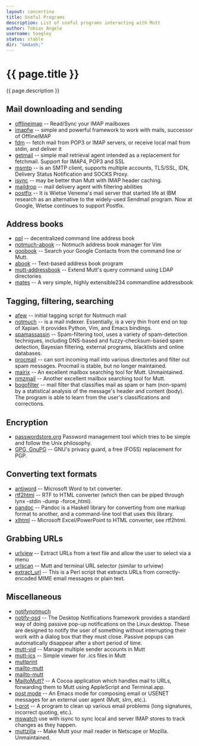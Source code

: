 ```yaml
---
layout: concertina
title: Useful Programs
description: List of useful programs interacting with Mutt
author: Tobias Angele
username: toogley
status: stable
dir: "&mdash;"
---
```


# {{ page.title }}

{{ page.description }}

## Mail downloading and sending

* [offlineimap](https://github.com/OfflineIMAP/offlineimap) -- Read/Sync your
  IMAP mailboxes
* [imapfw](https://github.com/OfflineIMAP/imapfw) -- simple and powerful
  framework to work with mails, successor of OfflineIMAP
* [fdm](https://github.com/nicm/fdm) -- fetch mail from POP3 or IMAP servers,
  or receive local mail from stdin, and deliver it
* [getmail](http://pyropus.ca/software/getmail/) -- simple mail retrieval agent
  intended as a replacement for fetchmail. Support for IMAP4, POP3 and SSL
* [msmtp](http://msmtp.sourceforge.net/) -- is an SMTP client, supports
  multiple accounts, TLS/SSL, IDN, Delivery Status Notification and SOCKS
  Proxy.
* [isync](http://isync.sourceforge.net/) -- may be better than Mutt with IMAP
  header caching.
* [maildrop](http://www.courier-mta.org/maildrop/) -- mail delivery agent with
  filtering abilities
* [postfix](http://www.postfix.org/) -- It is Wietse Venema's mail server that
  started life at IBM research as an alternative to the widely-used Sendmail
  program. Now at Google, Wietse continues to support Postfix.

## Address books

* [ppl](http://ppladdressbook.org/) -- decentralized command line address book
* [notmuch-abook](https://github.com/guyzmo/notmuch-abook) -- Notmuch address
  book manager for Vim
* [goobook](https://pypi.python.org/pypi/goobook/1.9) -- Search your Google
  Contacts from the command line or Mutt.
* [abook](http://abook.sourceforge.net/) -- Text-based address book program
* [mutt-addressbook](https://pypi.python.org/pypi/mutt-addressbook) -- Extend
  Mutt's query command using LDAP directories
* [mates](https://github.com/pimutils/mates.rs) -- A very simple, highly
  extensible234 commandline addressbook

## Tagging, filtering, searching

* [afew](https://github.com/afewmail/afew) -- initial tagging script for
  Notmuch mail
* [notmuch](https://notmuchmail.org/) -- is a mail indexer. Essentially, is
  a very thin front end on top of Xapian. It provides Python, Vim, and Emacs
  bindings.
* [spamassassin](https://spamassassin.apache.org/) -- Spam-filtering tool, uses
  a variety of spam-detection techniques, including DNS-based and
  fuzzy-checksum-based spam detection, Bayesian filtering, external programs,
  blacklists and online databases.
* [procmail](https://wiki.archlinux.org/index.php/Procmail) -- can sort
  incoming mail into various directories and filter out spam messages. Procmail
  is stable, but no longer maintained.
* [mairix](http://www.rpcurnow.force9.co.uk/mairix/) -- An excellent mailbox
  searching tool for Mutt. Unmaintained.
* [nmzmail](http://flpsed.org/nmzmail.html) -- Another excellent mailbox
  searching tool for Mutt.
* [bogofilter](http://bogofilter.sourceforge.net/) -- mail filter that
  classifies mail as spam or ham (non-spam) by a statistical analysis of the
  message's header and content (body). The program is able to learn from the
  user's classifications and corrections.

## Encryption

* [passwordstore.org](https://www.passwordstore.org/) Password management tool
  which tries to be simple and follow the Unix philosophy.
* [GPG, GnuPG](http://www.gnupg.org/) -- GNU's privacy guard, a free (FOSS)
  replacement for PGP.

## Converting text formats

* [antiword](http://www.winfield.demon.nl/) -- Microsoft Word to txt converter.
* [rtf2html](http://www.wagner.pp.ru/~vitus/software/catdoc/) -- RTF to HTML
  converter (which then can be piped through lynx -stdin -dump -force_html).
* [pandoc](http://pandoc.org/) -- Pandoc is a Haskell library for converting
  from one markup format to another, and a command-line tool that uses this
  library.
* [xlhtml](http://chicago.sourceforge.net/xlhtml/) -- Microsoft
  Excel/PowerPoint to HTML converter, see rtf2html.

## Grabbing URLs

* [urlview](https://github.com/sigpipe/urlview) -- Extract URLs from a text
  file and allow the user to select via a menu
* [urlscan](https://github.com/firecat53/urlscan) -- Mutt and terminal URL
  selector (similar to urlview)
* [extract_url](http://www.memoryhole.net/~kyle/extract_url/) -- This is a Perl
  script that extracts URLs from correctly-encoded MIME email messages or plain
  text.

## Miscellaneous

* [notifynotmuch](https://github.com/kspi/notifymuch)
* [notify-osd](https://launchpad.net/notify-osd) -- The Desktop Notifications
  framework provides a standard way of doing passive pop-up notifications on
  the Linux desktop. These are designed to notify the user of something without
  interrupting their work with a dialog box that they must close. Passive
  popups can automatically disappear after a short period of time.
* [mutt-vid](https://github.com/protist/mutt-vid) -- Manage multiple sender
  accounts in Mutt
* [mutt-ics](https://github.com/dmedvinsky/mutt-ics) -- Simple viewer for .ics
  files in Mutt
* [muttprint](http://muttprint.sourceforge.net/)
* [mailto-mutt](https://dset0x.github.io/mailto-mutt.html)
* [mailto-mutt](https://github.com/pazz/scripts/blob/master/mailto-mutt)
* [MailtoMutt?](http://mailtomutt.sourceforge.net/) -- A Cocoa application
  which handles mail to URLs, forwarding them to Mutt using AppleScript and
  Terminal.app.
* [post mode](http://post-mode.sourceforge.net/) -- An Emacs mode for composing
  email or USENET messages for an external user agent (Mutt, slrn, etc.).
* [t-prot](http://www.escape.de/users/tolot/mutt/) -- A program to clean up
  various email problems (long signatures, incorrect quoting, etc.).
* [mswatch](http://mswatch.sourceforge.net/) use with isync to sync local and
  server IMAP stores to track changes as they happen.
* [muttzilla](http://sourceforge.net/projects/muttzilla/) -- Make Mutt your
  mail reader in Netscape or Mozilla. Unmaintained.

